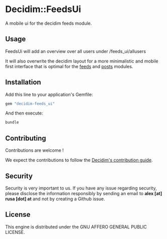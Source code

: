 # Decidim::FeedsUi

A mobile ui for the decidim feeds module.

## Usage

FeedsUi will add an overview over all users under /feeds_ui/allusers

It will also overwrite the decidim layout for a more minimalistic and mobile first interface that is optimal for the [feeds](https://github.com/DecidimAustria/decidim-module-feeds) and [posts](https://github.com/DecidimAustria/decidim-module-posts) modules.

## Installation

Add this line to your application's Gemfile:

```ruby
gem "decidim-feeds_ui"
```

And then execute:

```bash
bundle
```

## Contributing

Contributions are welcome !

We expect the contributions to follow the [Decidim's contribution guide](https://github.com/decidim/decidim/blob/develop/CONTRIBUTING.adoc).

## Security

Security is very important to us. If you have any issue regarding security, please disclose the information responsibly by sending an email to __alex [at] rusa [dot] at__ and not by creating a Github issue.

## License

This engine is distributed under the GNU AFFERO GENERAL PUBLIC LICENSE.
